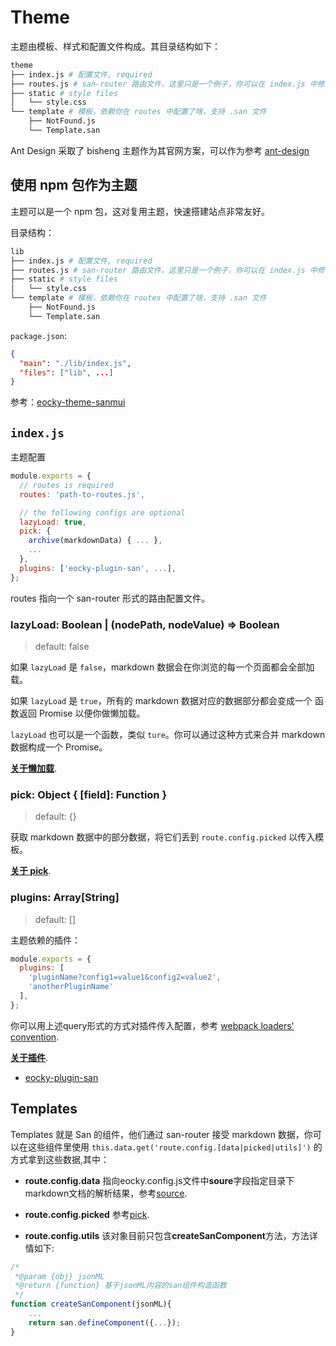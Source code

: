 # Theme

主题由模板、样式和配置文件构成。其目录结构如下：

```bash
theme
├── index.js # 配置文件, required
├── routes.js # san-router 路由文件，这里只是一个例子，你可以在 index.js 中修改其路径
├── static # style files
│   └── style.css
└── template # 模板，依赖你在 routes 中配置了啥，支持 .san 文件
    ├── NotFound.js
    └── Template.san
```

Ant Design 采取了 bisheng 主题作为其官网方案，可以作为参考 [ant-design](https://github.com/ant-design/ant-design/tree/master/site/theme)

## 使用 npm 包作为主题

主题可以是一个 npm 包，这对复用主题，快速搭建站点非常友好。

目录结构：

```bash
lib
├── index.js # 配置文件, required
├── routes.js # san-router 路由文件，这里只是一个例子，你可以在 index.js 中修改其路径
├── static # style files
│   └── style.css
└── template # 模板，依赖你在 routes 中配置了啥，支持 .san 文件
    ├── NotFound.js
    └── Template.san
```

`package.json`:

```json
{
  "main": "./lib/index.js",
  "files": ["lib", ...]
}
```

参考：[eocky-theme-sanmui](./packages/eocky-theme-sanmui)

## `index.js`

主题配置

```js
module.exports = {
  // routes is required
  routes: 'path-to-routes.js',

  // the following configs are optional
  lazyLoad: true,
  pick: {
    archive(markdownData) { ... },
    ...
  },
  plugins: ['eocky-plugin-san', ...],
};
```

routes 指向一个 san-router 形式的路由配置文件。

### lazyLoad: Boolean | (nodePath, nodeValue) => Boolean

> default: false


如果 `lazyLoad` 是 `false`，markdown 数据会在你浏览的每一个页面都会全部加载。

如果 `lazyLoad` 是 `true`，所有的 markdown 数据对应的数据部分都会变成一个 函数返回 Promise 以便你做懒加载。

`lazyLoad` 也可以是一个函数，类似 `ture`。你可以通过这种方式来合并 markdown 数据构成一个 Promise。

[**关于懒加载**](./lazy-load.md).

### pick: Object { [field]: Function }

> default: {}

获取 markdown 数据中的部分数据，将它们丢到 `route.config.picked` 以传入模板。

[**关于 pick**](./pick.md).

### plugins: Array[String]

> default: []

主题依赖的插件：

```js
module.exports = {
  plugins: [
    'pluginName?config1=value1&config2=value2',
    'anotherPluginName'
  ],
};
```

你可以用上述query形式的方式对插件传入配置，参考 [webpack loaders' convention](https://www.npmjs.com/package/loader-utils#parsequery).

[**关于插件**](./plugin.md).

* [eocky-plugin-san](../packages/eocky-plugin-san)


## Templates

Templates 就是 San 的组件，他们通过 san-router 接受 markdown 数据，你可以在这些组件里使用 `this.data.get('route.config.[data|picked|utils]')` 的方式拿到这些数据,其中：

- **route.config.data** 指向eocky.config.js文件中**soure**字段指定目录下markdown文档的解析结果，参考[source](https://github.com/WindTraveler/eocky#source-string--arraystring--object-category-string--arraystring).

- **route.config.picked** 参考[pick](./theme.md#pick-object--field-function-).

- **route.config.utils**
该对象目前只包含**createSanComponent**方法，方法详情如下:

```js
/*
 *@param {obj} jsonML
 *@return {function} 基于jsonML内容的san组件构造函数
 */
function createSanComponent(jsonML){
    ...
    return san.defineComponent({...});
}
```
